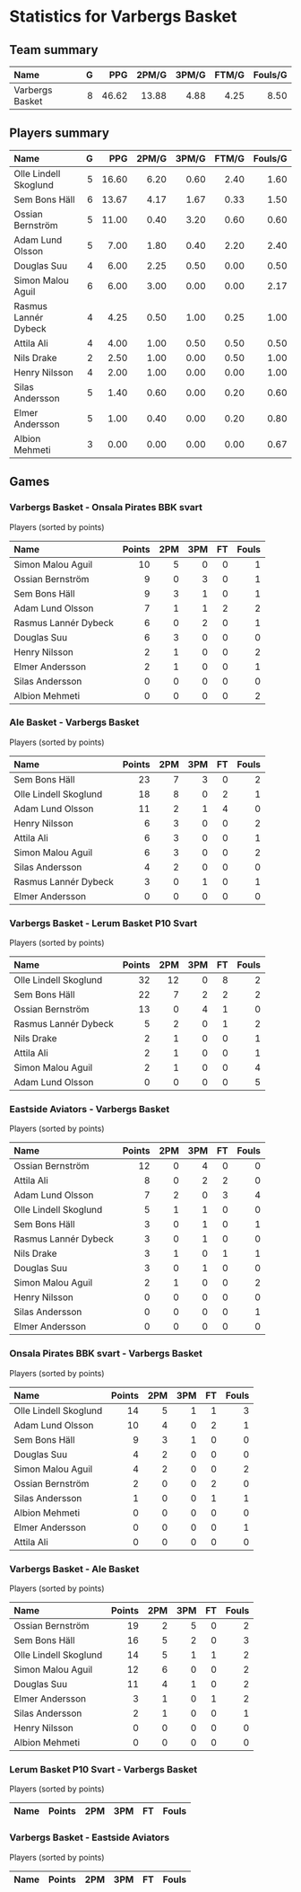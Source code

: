 # Statistics for Varbergs Basket

## Team summary

| Name | G | PPG | 2PM/G | 3PM/G | FTM/G | Fouls/G |
|:-----|--:|----:|------:|------:|------:|--------:|
| Varbergs Basket | 8 | 46.62 | 13.88 | 4.88 | 4.25 | 8.50 |

## Players summary

| Name | G | PPG | 2PM/G | 3PM/G | FTM/G | Fouls/G |
|:-----|--:|----:|------:|------:|------:|--------:|
| Olle Lindell Skoglund | 5 | 16.60 | 6.20 | 0.60 | 2.40 | 1.60 |
| Sem Bons Häll | 6 | 13.67 | 4.17 | 1.67 | 0.33 | 1.50 |
| Ossian Bernström | 5 | 11.00 | 0.40 | 3.20 | 0.60 | 0.60 |
| Adam Lund Olsson | 5 | 7.00 | 1.80 | 0.40 | 2.20 | 2.40 |
| Douglas Suu | 4 | 6.00 | 2.25 | 0.50 | 0.00 | 0.50 |
| Simon Malou Aguil | 6 | 6.00 | 3.00 | 0.00 | 0.00 | 2.17 |
| Rasmus Lannér Dybeck | 4 | 4.25 | 0.50 | 1.00 | 0.25 | 1.00 |
| Attila Ali | 4 | 4.00 | 1.00 | 0.50 | 0.50 | 0.50 |
| Nils Drake | 2 | 2.50 | 1.00 | 0.00 | 0.50 | 1.00 |
| Henry Nilsson | 4 | 2.00 | 1.00 | 0.00 | 0.00 | 1.00 |
| Silas Andersson | 5 | 1.40 | 0.60 | 0.00 | 0.20 | 0.60 |
| Elmer Andersson | 5 | 1.00 | 0.40 | 0.00 | 0.20 | 0.80 |
| Albion Mehmeti | 3 | 0.00 | 0.00 | 0.00 | 0.00 | 0.67 |

## Games

### Varbergs Basket - Onsala Pirates BBK svart

Players (sorted by points)

| Name | Points | 2PM | 3PM | FT | Fouls |
|:-----|-------:|----:|----:|---:|------:|
| Simon Malou Aguil | 10 |  5 |  0 |  0 |  1 |
| Ossian Bernström |  9 |  0 |  3 |  0 |  1 |
| Sem Bons Häll |  9 |  3 |  1 |  0 |  1 |
| Adam Lund Olsson |  7 |  1 |  1 |  2 |  2 |
| Rasmus Lannér Dybeck |  6 |  0 |  2 |  0 |  1 |
| Douglas Suu |  6 |  3 |  0 |  0 |  0 |
| Henry Nilsson |  2 |  1 |  0 |  0 |  2 |
| Elmer Andersson |  2 |  1 |  0 |  0 |  1 |
| Silas Andersson |  0 |  0 |  0 |  0 |  0 |
| Albion Mehmeti |  0 |  0 |  0 |  0 |  2 |

### Ale Basket - Varbergs Basket

Players (sorted by points)

| Name | Points | 2PM | 3PM | FT | Fouls |
|:-----|-------:|----:|----:|---:|------:|
| Sem Bons Häll | 23 |  7 |  3 |  0 |  2 |
| Olle Lindell Skoglund | 18 |  8 |  0 |  2 |  1 |
| Adam Lund Olsson | 11 |  2 |  1 |  4 |  0 |
| Henry Nilsson |  6 |  3 |  0 |  0 |  2 |
| Attila Ali |  6 |  3 |  0 |  0 |  1 |
| Simon Malou Aguil |  6 |  3 |  0 |  0 |  2 |
| Silas Andersson |  4 |  2 |  0 |  0 |  0 |
| Rasmus Lannér Dybeck |  3 |  0 |  1 |  0 |  1 |
| Elmer Andersson |  0 |  0 |  0 |  0 |  0 |

### Varbergs Basket - Lerum Basket P10 Svart

Players (sorted by points)

| Name | Points | 2PM | 3PM | FT | Fouls |
|:-----|-------:|----:|----:|---:|------:|
| Olle Lindell Skoglund | 32 | 12 |  0 |  8 |  2 |
| Sem Bons Häll | 22 |  7 |  2 |  2 |  2 |
| Ossian Bernström | 13 |  0 |  4 |  1 |  0 |
| Rasmus Lannér Dybeck |  5 |  2 |  0 |  1 |  2 |
| Nils Drake |  2 |  1 |  0 |  0 |  1 |
| Attila Ali |  2 |  1 |  0 |  0 |  1 |
| Simon Malou Aguil |  2 |  1 |  0 |  0 |  4 |
| Adam Lund Olsson |  0 |  0 |  0 |  0 |  5 |

### Eastside Aviators - Varbergs Basket

Players (sorted by points)

| Name | Points | 2PM | 3PM | FT | Fouls |
|:-----|-------:|----:|----:|---:|------:|
| Ossian Bernström | 12 |  0 |  4 |  0 |  0 |
| Attila Ali |  8 |  0 |  2 |  2 |  0 |
| Adam Lund Olsson |  7 |  2 |  0 |  3 |  4 |
| Olle Lindell Skoglund |  5 |  1 |  1 |  0 |  0 |
| Sem Bons Häll |  3 |  0 |  1 |  0 |  1 |
| Rasmus Lannér Dybeck |  3 |  0 |  1 |  0 |  0 |
| Nils Drake |  3 |  1 |  0 |  1 |  1 |
| Douglas Suu |  3 |  0 |  1 |  0 |  0 |
| Simon Malou Aguil |  2 |  1 |  0 |  0 |  2 |
| Henry Nilsson |  0 |  0 |  0 |  0 |  0 |
| Silas Andersson |  0 |  0 |  0 |  0 |  1 |
| Elmer Andersson |  0 |  0 |  0 |  0 |  0 |

### Onsala Pirates BBK svart - Varbergs Basket

Players (sorted by points)

| Name | Points | 2PM | 3PM | FT | Fouls |
|:-----|-------:|----:|----:|---:|------:|
| Olle Lindell Skoglund | 14 |  5 |  1 |  1 |  3 |
| Adam Lund Olsson | 10 |  4 |  0 |  2 |  1 |
| Sem Bons Häll |  9 |  3 |  1 |  0 |  0 |
| Douglas Suu |  4 |  2 |  0 |  0 |  0 |
| Simon Malou Aguil |  4 |  2 |  0 |  0 |  2 |
| Ossian Bernström |  2 |  0 |  0 |  2 |  0 |
| Silas Andersson |  1 |  0 |  0 |  1 |  1 |
| Albion Mehmeti |  0 |  0 |  0 |  0 |  0 |
| Elmer Andersson |  0 |  0 |  0 |  0 |  1 |
| Attila Ali |  0 |  0 |  0 |  0 |  0 |

### Varbergs Basket - Ale Basket

Players (sorted by points)

| Name | Points | 2PM | 3PM | FT | Fouls |
|:-----|-------:|----:|----:|---:|------:|
| Ossian Bernström | 19 |  2 |  5 |  0 |  2 |
| Sem Bons Häll | 16 |  5 |  2 |  0 |  3 |
| Olle Lindell Skoglund | 14 |  5 |  1 |  1 |  2 |
| Simon Malou Aguil | 12 |  6 |  0 |  0 |  2 |
| Douglas Suu | 11 |  4 |  1 |  0 |  2 |
| Elmer Andersson |  3 |  1 |  0 |  1 |  2 |
| Silas Andersson |  2 |  1 |  0 |  0 |  1 |
| Henry Nilsson |  0 |  0 |  0 |  0 |  0 |
| Albion Mehmeti |  0 |  0 |  0 |  0 |  0 |

### Lerum Basket P10 Svart - Varbergs Basket

Players (sorted by points)

| Name | Points | 2PM | 3PM | FT | Fouls |
|:-----|-------:|----:|----:|---:|------:|

### Varbergs Basket - Eastside Aviators

Players (sorted by points)

| Name | Points | 2PM | 3PM | FT | Fouls |
|:-----|-------:|----:|----:|---:|------:|

